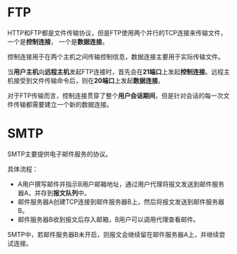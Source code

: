 # FTP

HTTP和FTP都是文件传输协议，但是FTP使用两个并行的TCP连接来传输文件，一个是**控制连接**， 一个是**数据连接**。

控制连接用于在两个主机之间传输控制信息，数据连接主要用于实际传输文件。

当**用户主机**向**远程主机**发起FTP连接时，首先会在**21端口**上发起**控制连接**。远程主机接受到文件传输命令后，则在**20端口**上发起**数据连接**。

对于FTP传输而言，控制连接贯穿了整个**用户会话期间**，但是针对会话的每一次文件传输都需要建立一个新的数据连接。

# SMTP

SMTP主要提供电子邮件服务的协议。

具体流程：

- A用户撰写邮件并指示B用户邮箱地址，通过用户代理将报文发送到邮件服务器A，并存到**报文队列**中。
- 邮件服务器A创建TCP连接到邮件服务器B上，然后将报文发送到邮件服务器B。
- 邮件服务器B收到报文后存入邮箱，B用户可以调用代理查看邮件。

SMTP中，若邮件服务器B未开启，则报文会继续留在邮件服务器A上，并继续尝试连接。